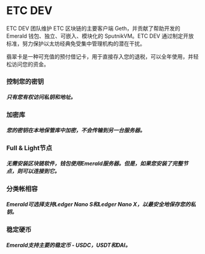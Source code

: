 # 

# ETC DEV

ETC DEV 团队维护 ETC 区块链的主要客户端 Geth，并贡献了帮助开发的 Emerald 钱包、独立、可嵌入、模块化的 SputnikVM。ETC DEV 通过制定开放标准，努力保护以太坊经典免受集中管理机构的潜在干扰。

‎翡翠卡是‎‎一种可充值的预付借记卡，用于直接存入您的退税‎‎，可以全年使用，并轻松访问您的资金。‎

### 控制您的密钥

##### 只有您有权访问私钥和地址。

### 加密库

##### 您的密钥在本地保管库中加密，不会传输到另一台服务器。

### Full & Light节点

##### 无需安装区块链软件，钱包使用Emerald服务器。但是，如果您安装了完整节点，则可以连接到它。

### 分类帐相容

##### Emerald可选择支持Ledger Nano S和Ledger Nano X，以最安全地保存您的私钥。

### 稳定硬币

##### Emerald支持主要的稳定币 - USDC，USDT和DAI。

